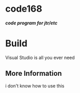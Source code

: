 # code168 
***code program for jtr/etc***

# Build
Visual Studio is all you ever need

## More Information
i don't know how to use this
